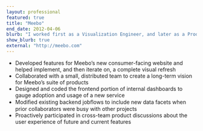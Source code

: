 ```yaml
---
layout: professional
featured: true
title: "Meebo"
end_date: 2012-04-06
blurb: "I worked first as a Visualization Engineer, and later as a Product Engineer, on the front-end web team."
show_blurb: true
external: "http://meebo.com"
---
```

 * Developed features for Meebo’s new consumer-facing website and helped implement, and then iterate on, a complete visual refresh
 * Collaborated with a small, distributed team to create a long-term vision for Meebo’s suite of products
 * Designed and coded the frontend portion of internal dashboards to gauge adoption and usage of a new service
 * Modiﬁed existing backend jobﬂows to include new data facets when prior collaborators were busy with other projects
 * Proactively participated in cross-team product discussions about the user experience of future and current features
